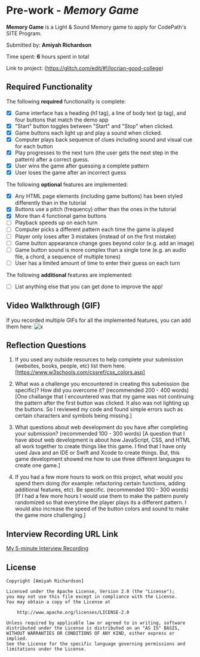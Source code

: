 # Pre-work - _Memory Game_

**Memory Game** is a Light & Sound Memory game to apply for CodePath's SITE Program.

Submitted by: **Amiyah Richardson**

Time spent: **6** hours spent in total

Link to project: (https://glitch.com/edit/#!/locrian-good-college)

## Required Functionality

The following **required** functionality is complete:

- [x] Game interface has a heading (h1 tag), a line of body text (p tag), and four buttons that match the demo app
- [x] "Start" button toggles between "Start" and "Stop" when clicked.
- [x] Game buttons each light up and play a sound when clicked.
- [x] Computer plays back sequence of clues including sound and visual cue for each button
- [x] Play progresses to the next turn (the user gets the next step in the pattern) after a correct guess.
- [x] User wins the game after guessing a complete pattern
- [x] User loses the game after an incorrect guess

The following **optional** features are implemented:

- [x] Any HTML page elements (including game buttons) has been styled differently than in the tutorial
- [x] Buttons use a pitch (frequency) other than the ones in the tutorial
- [x] More than 4 functional game buttons
- [ ] Playback speeds up on each turn
- [ ] Computer picks a different pattern each time the game is played
- [ ] Player only loses after 3 mistakes (instead of on the first mistake)
- [ ] Game button appearance change goes beyond color (e.g. add an image)
- [ ] Game button sound is more complex than a single tone (e.g. an audio file, a chord, a sequence of multiple tones)
- [ ] User has a limited amount of time to enter their guess on each turn

The following **additional** features are implemented:

- [ ] List anything else that you can get done to improve the app!

## Video Walkthrough (GIF)

If you recorded multiple GIFs for all the implemented features, you can add them here:
![x](https://i.imgur.com/4Nk5kCN.gif)

## Reflection Questions

1. If you used any outside resources to help complete your submission (websites, books, people, etc) list them here.
   [https://www.w3schools.com/cssref/css_colors.asp]

2. What was a challenge you encountered in creating this submission (be specific)? How did you overcome it? (recommended 200 - 400 words)
   [One challange that I encountered was that my game was not continuing the pattern after the first button was clicked. It also was not lighting up the buttons.
   So I reviewed my code and found simple errors such as certain characters and symbols being missing.]

3. What questions about web development do you have after completing your submission? (recommended 100 - 300 words)
   [A question that I have about web development is about how JavaScript, CSS, and HTML all work together to create things like this game. I find that I have only used Java and an IDE or Swift and Xcode to create things.
   But, this game development showed me how to use three different languages to create one game.]

4. If you had a few more hours to work on this project, what would you spend them doing (for example: refactoring certain functions, adding additional features, etc). Be specific. (recommended 100 - 300 words)
   [If I had a few more hours I would use them to make the pattern purely randomized so that everytime the player plays its a different pattern. I would also increase the speed of the button colors and sound to make the game more challenging.]

## Interview Recording URL Link

[My 5-minute Interview Recording](https://youtu.be/zT0v5MgLZGw)

## License

    Copyright [Amiyah Richardson]

    Licensed under the Apache License, Version 2.0 (the "License");
    you may not use this file except in compliance with the License.
    You may obtain a copy of the License at

        http://www.apache.org/licenses/LICENSE-2.0

    Unless required by applicable law or agreed to in writing, software
    distributed under the License is distributed on an "AS IS" BASIS,
    WITHOUT WARRANTIES OR CONDITIONS OF ANY KIND, either express or implied.
    See the License for the specific language governing permissions and
    limitations under the License.
